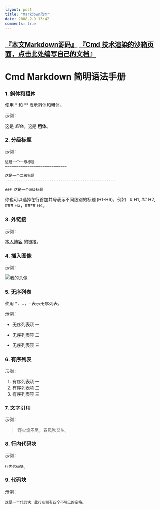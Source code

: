 ```yaml
---
layout: post
title: "Markdown范本"
date: 2008-2-9 13:42
comments: true
---
```


<!-- more -->

[『本文Markdown源码』](https://raw.githubusercontent.com/mgtang/blog/gh-pages/_posts/2008-2-9-Markdown%E8%8C%83%E6%9C%AC.md")
[『Cmd 技术渲染的沙箱页面，点击此处编写自己的文档』](https://www.zybuluo.com/mdeditor "作业部落旗下 Cmd 在线 Markdown 编辑阅读器")
---
# Cmd Markdown 简明语法手册

### 1. 斜体和粗体

使用 * 和 ** 表示斜体和粗体。

示例：

这是 *斜体*，这是 **粗体**。

### 2. 分级标题

示例：

```
这是一个一级标题
============================

这是一个二级标题
--------------------------------------------------

### 这是一个三级标题
```

你也可以选择在行首加井号表示不同级别的标题 (H1-H6)，例如：# H1, ## H2, ### H3，#### H4。

### 3. 外链接

示例：

 [本人博客](http://ghosertblog.github.com) 的链接。
 
### 4.  插入图像

示例：

![我的头像](https://www.zybuluo.com/static/img/my_head.jpg)

### 5. 无序列表

使用 *，+，- 表示无序列表。

示例：

* 无序列表项 一
+ 无序列表项 二
- 无序列表项 三

### 6. 有序列表

示例：

1. 有序列表项 一
2. 有序列表项 二
3. 有序列表项 三

### 7. 文字引用

示例：

> 野火烧不尽，春风吹又生。

### 8. 行内代码块

示例：

 `行内代码块`。

### 9.  代码块

示例：

    这是一个代码块，此行左侧有四个不可见的空格。
